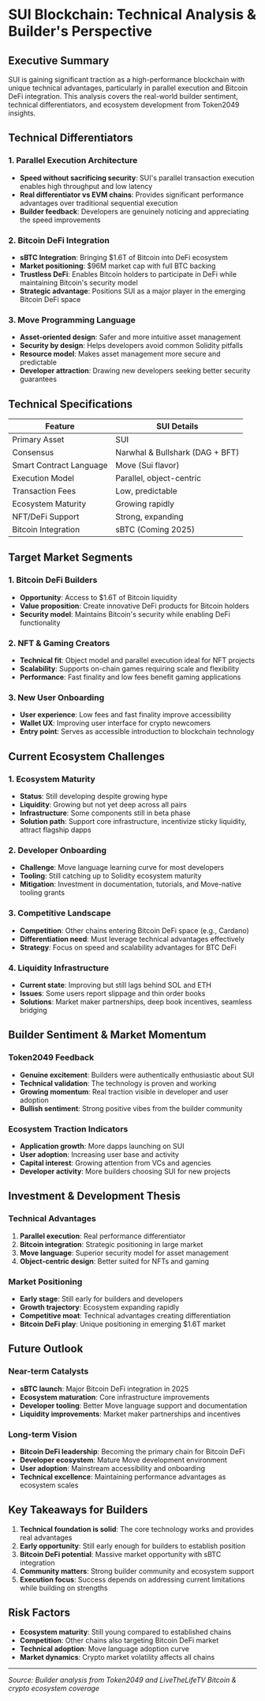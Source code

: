 # SUI Blockchain: Technical Analysis & Builder's Perspective

## Executive Summary

SUI is gaining significant traction as a high-performance blockchain with unique technical advantages, particularly in parallel execution and Bitcoin DeFi integration. This analysis covers the real-world builder sentiment, technical differentiators, and ecosystem development from Token2049 insights.

## Technical Differentiators

### 1. Parallel Execution Architecture
- **Speed without sacrificing security**: SUI's parallel transaction execution enables high throughput and low latency
- **Real differentiator vs EVM chains**: Provides significant performance advantages over traditional sequential execution
- **Builder feedback**: Developers are genuinely noticing and appreciating the speed improvements

### 2. Bitcoin DeFi Integration
- **sBTC Integration**: Bringing $1.6T of Bitcoin into DeFi ecosystem
- **Market positioning**: $96M market cap with full BTC backing
- **Trustless DeFi**: Enables Bitcoin holders to participate in DeFi while maintaining Bitcoin's security model
- **Strategic advantage**: Positions SUI as a major player in the emerging Bitcoin DeFi space

### 3. Move Programming Language
- **Asset-oriented design**: Safer and more intuitive asset management
- **Security by design**: Helps developers avoid common Solidity pitfalls
- **Resource model**: Makes asset management more secure and predictable
- **Developer attraction**: Drawing new developers seeking better security guarantees

## Technical Specifications

| Feature | SUI Details |
|---------|-------------|
| Primary Asset | SUI |
| Consensus | Narwhal & Bullshark (DAG + BFT) |
| Smart Contract Language | Move (Sui flavor) |
| Execution Model | Parallel, object-centric |
| Transaction Fees | Low, predictable |
| Ecosystem Maturity | Growing rapidly |
| NFT/DeFi Support | Strong, expanding |
| Bitcoin Integration | sBTC (Coming 2025) |

## Target Market Segments

### 1. Bitcoin DeFi Builders
- **Opportunity**: Access to $1.6T of Bitcoin liquidity
- **Value proposition**: Create innovative DeFi products for Bitcoin holders
- **Security model**: Maintains Bitcoin's security while enabling DeFi functionality

### 2. NFT & Gaming Creators
- **Technical fit**: Object model and parallel execution ideal for NFT projects
- **Scalability**: Supports on-chain games requiring scale and flexibility
- **Performance**: Fast finality and low fees benefit gaming applications

### 3. New User Onboarding
- **User experience**: Low fees and fast finality improve accessibility
- **Wallet UX**: Improving user interface for crypto newcomers
- **Entry point**: Serves as accessible introduction to blockchain technology

## Current Ecosystem Challenges

### 1. Ecosystem Maturity
- **Status**: Still developing despite growing hype
- **Liquidity**: Growing but not yet deep across all pairs
- **Infrastructure**: Some components still in beta phase
- **Solution path**: Support core infrastructure, incentivize sticky liquidity, attract flagship dapps

### 2. Developer Onboarding
- **Challenge**: Move language learning curve for most developers
- **Tooling**: Still catching up to Solidity ecosystem maturity
- **Mitigation**: Investment in documentation, tutorials, and Move-native tooling grants

### 3. Competitive Landscape
- **Competition**: Other chains entering Bitcoin DeFi space (e.g., Cardano)
- **Differentiation need**: Must leverage technical advantages effectively
- **Strategy**: Focus on speed and scalability advantages for BTC DeFi

### 4. Liquidity Infrastructure
- **Current state**: Improving but still lags behind SOL and ETH
- **Issues**: Some users report slippage and thin order books
- **Solutions**: Market maker partnerships, deep book incentives, seamless bridging

## Builder Sentiment & Market Momentum

### Token2049 Feedback
- **Genuine excitement**: Builders were authentically enthusiastic about SUI
- **Technical validation**: The technology is proven and working
- **Growing momentum**: Real traction visible in developer and user adoption
- **Bullish sentiment**: Strong positive vibes from the builder community

### Ecosystem Traction Indicators
- **Application growth**: More dapps launching on SUI
- **User adoption**: Increasing user base and activity
- **Capital interest**: Growing attention from VCs and agencies
- **Developer activity**: More builders choosing SUI for new projects

## Investment & Development Thesis

### Technical Advantages
1. **Parallel execution**: Real performance differentiator
2. **Bitcoin integration**: Strategic positioning in large market
3. **Move language**: Superior security model for asset management
4. **Object-centric design**: Better suited for NFTs and gaming

### Market Positioning
- **Early stage**: Still early for builders and developers
- **Growth trajectory**: Ecosystem expanding rapidly
- **Competitive moat**: Technical advantages creating differentiation
- **Bitcoin DeFi play**: Unique positioning in emerging $1.6T market

## Future Outlook

### Near-term Catalysts
- **sBTC launch**: Major Bitcoin DeFi integration in 2025
- **Ecosystem maturation**: Core infrastructure improvements
- **Developer tooling**: Better Move language support and documentation
- **Liquidity improvements**: Market maker partnerships and incentives

### Long-term Vision
- **Bitcoin DeFi leadership**: Becoming the primary chain for Bitcoin DeFi
- **Developer ecosystem**: Mature Move development environment
- **User adoption**: Mainstream accessibility and onboarding
- **Technical excellence**: Maintaining performance advantages as ecosystem scales

## Key Takeaways for Builders

1. **Technical foundation is solid**: The core technology works and provides real advantages
2. **Early opportunity**: Still early enough for builders to establish position
3. **Bitcoin DeFi potential**: Massive market opportunity with sBTC integration
4. **Community matters**: Strong builder community and ecosystem support
5. **Execution focus**: Success depends on addressing current limitations while building on strengths

## Risk Factors

- **Ecosystem maturity**: Still young compared to established chains
- **Competition**: Other chains also targeting Bitcoin DeFi market
- **Technical adoption**: Move language adoption curve
- **Market dynamics**: Crypto market volatility affects all chains

---

*Source: Builder analysis from Token2049 and LiveTheLifeTV Bitcoin & crypto ecosystem coverage* 